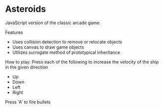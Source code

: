 # Asteroids

JavaScript version of the classic arcade game.

Features
* Uses collision detection to remove or relocate objects
* Uses canvas to draw game objects
* Utilizes surrogate method of prototypical inheritance

How to play:
Press each of the following to increase the velocity of the ship in the given direction
* Up
* Down
* Left
* Right

Press 'A' to fire bullets